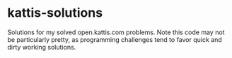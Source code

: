 # kattis-solutions

Solutions for my solved open.kattis.com problems.
Note this code may not be particularly pretty, as programming challenges tend to favor quick and dirty working solutions.
